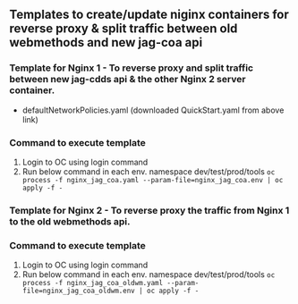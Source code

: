 ## Templates to create/update niginx containers for reverse proxy & split traffic between old webmethods and new jag-coa api

### Template for Nginx 1 - To reverse proxy and split traffic between new jag-cdds api & the other Nginx 2 server container.
* defaultNetworkPolicies.yaml (downloaded QuickStart.yaml from above link)


### Command to execute template
1) Login to OC using login command
2) Run below command in each env. namespace dev/test/prod/tools
   ``oc process -f nginx_jag_coa.yaml --param-file=nginx_jag_coa.env | oc apply -f -``

### Template for Nginx 2 - To reverse proxy the traffic from Nginx 1 to the old webmethods api.


### Command to execute template
1) Login to OC using login command
2) Run below command in each env. namespace dev/test/prod/tools
   ``oc process -f nginx_jag_coa_oldwm.yaml --param-file=nginx_jag_coa_oldwm.env | oc apply -f -``

